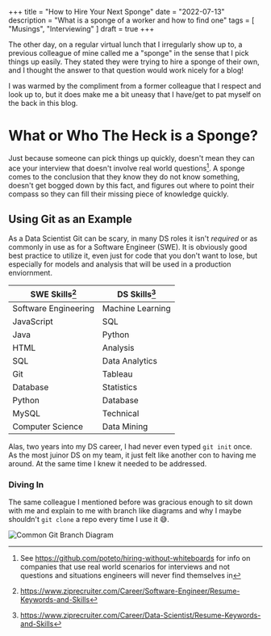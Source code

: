 +++
title = "How to Hire Your Next Sponge"
date = "2022-07-13"
description = "What is a sponge of a worker and how to find one"
tags = [
    "Musings",
    "Interviewing"
]
draft = true
+++

The other day, on a regular virtual lunch that I irregularly show up to, a previous colleague of mine called me a "sponge" in the sense that I pick things up easily. They stated they were trying to hire a sponge of their own, and I thought the answer to that question would work nicely for a blog!

I was warmed by the compliment from a former colleague that I respect and look up to, but it does make me a bit uneasy that I have/get to pat myself on the back in this blog. 

# What  or Who The Heck is a Sponge?
Just because someone can pick things up quickly, doesn't mean they can ace your interview that doesn't involve real world questions[^1].  A sponge comes to the conclusion that they know they do not know something, doesn't get bogged down by this fact, and figures out where to point their compass so they can fill their missing piece of knowledge quickly.

## Using Git as an Example
As a Data Scientist Git can be scary, in many DS roles it isn't _required_ or as commonly in use as for a Software Engineer (SWE). It is obviously good best practice to utilize it, even just for code that you don't want to lose, but especially for models and analysis that will be used in a production enviornment. 

| SWE Skills[^2]          | DS Skills[^3]        |
| -------------------- | ---------------- |
| Software Engineering | Machine Learning |
| JavaScript           | SQL              |
| Java                 | Python           |
| HTML                 | Analysis         |
| SQL                  | Data Analytics   |
| Git                  | Tableau          |
| Database             | Statistics       |
| Python               | Database         |
| MySQL                | Technical        |
| Computer Science     | Data Mining      |

Alas, two years into my DS career, I had never even typed `git init` once. As the most juinor DS on my team, it just felt like another con to having me around. At the same time I knew it needed to be addressed. 

### Diving In
The same colleague I mentioned before was gracious enough to sit down with me and explain to me with branch like diagrams and why I maybe shouldn't `git clone` a repo every time I use it 😅. 

![Common Git Branch Diagram](/images/git-branches-merge.png "What was being drawn in front of a naive Noah's eyes, Source: nobledesktop.com")



[^1]: See https://github.com/poteto/hiring-without-whiteboards for info on companies that use real world scenarios for interviews and not questions and situations engineers will never find themselves in
[^2]: https://www.ziprecruiter.com/Career/Software-Engineer/Resume-Keywords-and-Skills
[^3]: https://www.ziprecruiter.com/Career/Data-Scientist/Resume-Keywords-and-Skills